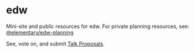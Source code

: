 # edw

Mini-site and public resources for edw. For private planning resources, see: [@elementary/edw-planning](https://github.com/elementary/edw-planning)

See, vote on, and submit [Talk Proposals](https://github.com/elementary/edw/discussions/categories/talk-proposals).
